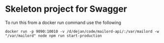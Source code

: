 # Skeleton project for Swagger

 To run this from a docker run command use the following

 `
     docker run -p 9090:10010 -v /d/dejan/code/mailord-api/:/var/mailord -w "/var/mailord" node npm run start-production
 `